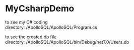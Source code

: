# MyCsharpDemo


to see my C# coding \
  directory: /ApolloSQL/ApolloSQL/Program.cs 
  
to see the created db file \
  directory: /ApolloSQL/ApolloSQL/bin/Debug/net7.0/Users.db
  
